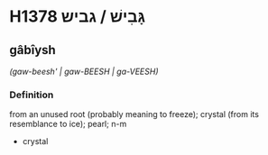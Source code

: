 # H1378 גָּבִישׁ / גביש

## gâbîysh

_(gaw-beesh' | ɡaw-BEESH | ɡa-VEESH)_

### Definition

from an unused root (probably meaning to freeze); crystal (from its resemblance to ice); pearl; n-m

- crystal
